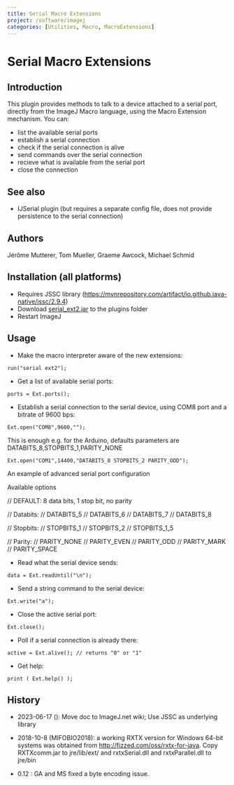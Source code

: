 ```yaml
---
title: Serial Macro Extensions
project: /software/imagej
categories: [Utilities, Macro, MacroExtensions]
---
```


# Serial Macro Extensions

## Introduction

This plugin provides methods to talk to a device attached to a serial
port, directly from the ImageJ Macro language, using the Macro Extension
mechanism. You can:

-   list the available serial ports
-   establish a serial connection
-   check if the serial connection is alive
-   send commands over the serial connection
-   recieve what is available from the serial port
-   close the connection

## See also

-   IJSerial plugin (but requires a separate config file, does not provide persistence to
    the serial connection)

## Authors

Jérôme Mutterer, Tom Mueller, Graeme Awcock, Michael Schmid

## Installation (all platforms)

-   Requires JSSC library (https://mvnrepository.com/artifact/io.github.java-native/jssc/2.9.4)
-   Download [serial_ext2.jar](https://seafile.unistra.fr/f/7571b686588c4c65b4e0/) to the plugins folder
-   Restart ImageJ

## Usage

-   Make the macro interpreter aware of the new extensions:

`run("serial ext2");`

-   Get a list of available serial ports:

`ports = Ext.ports();`

-   Establish a serial connection to the serial device, using COM8 port
    and a bitrate of 9600 bps:

`Ext.open("COM8",9600,"");`

This is enough e.g. for the Arduino, defaults parameters are DATABITS_8,STOPBITS_1,PARITY_NONE


`Ext.open("COM1",14400,"DATABITS_8 STOPBITS_2 PARITY_ODD");`

An example of advanced serial port configuration

Available options

// DEFAULT: 8 data bits, 1 stop bit, no parity

// Databits: // DATABITS_5 // DATABITS_6 // DATABITS_7 // DATABITS_8

// Stopbits: // STOPBITS_1 // STOPBITS_2 // STOPBITS_1\_5

// Parity: // PARITY_NONE // PARITY_EVEN // PARITY_ODD // PARITY_MARK //
PARITY_SPACE

-   Read what the serial device sends:

`data = Ext.readUntil("\n");`

-   Send a string command to the serial device:

`Ext.write("a");`

-   Close the active serial port:

`Ext.close();`

-   Poll if a serial connection is already there:

`active = Ext.alive(); // returns "0" or "1" `

-   Get help:

`print ( Ext.help() );`

## History

-   2023-06-17 (): Move doc to ImageJ.net wiki; Use JSSC as underlying library

-   2018-10-8 (MIFOBIO2018): a working RXTX version for Windows 64-bit
    systems was obtained from <http://fizzed.com/oss/rxtx-for-java>.
    Copy RXTXcomm.jar to jre/lib/ext/ and rxtxSerial.dll and
    rxtxParallel.dll to jre/bin

-   0.12 : GA and MS fixed a byte encoding issue.
